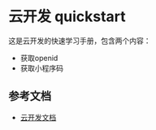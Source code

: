 # 云开发 quickstart

这是云开发的快速学习手册，包含两个内容：

- 获取openid
- 获取小程序码


## 参考文档

- [云开发文档](https://developers.weixin.qq.com/miniprogram/dev/wxcloud/basis/getting-started.html)

